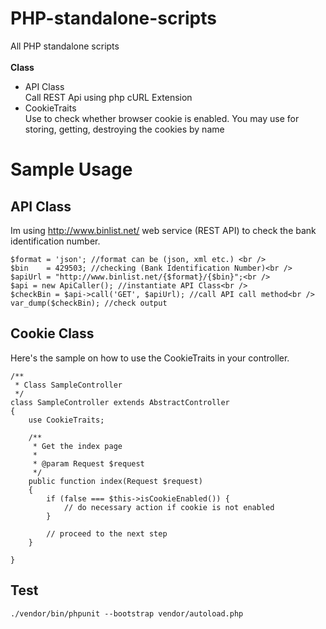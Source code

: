 PHP-standalone-scripts
======================


All PHP standalone scripts
    <br/><br/>
    <strong>Class</strong>
    <ul>
      <li>API Class</li>
         Call REST Api using php cURL Extension
       <li>CookieTraits </li>
         Use to check whether browser cookie is enabled. You may use for storing, getting, destroying the cookies by name
    </ul>
    
Sample Usage
======================
API Class
--------
Im using http://www.binlist.net/ web service (REST API) to check the bank identification number.

    $format = 'json'; //format can be (json, xml etc.) <br />
    $bin    = 429503; //checking (Bank Identification Number)<br />
    $apiUrl = "http://www.binlist.net/{$format}/{$bin}";<br />
    $api = new ApiCaller(); //instantiate API Class<br />
    $checkBin = $api->call('GET', $apiUrl); //call API call method<br />
    var_dump($checkBin); //check output


Cookie Class
----------
Here's the sample on how to use the CookieTraits in your controller. 

    /**
     * Class SampleController
     */
    class SampleController extends AbstractController
    {
        use CookieTraits;
    
        /**
         * Get the index page
         *
         * @param Request $request
         */
        public function index(Request $request)
        {
            if (false === $this->isCookieEnabled()) {
                // do necessary action if cookie is not enabled
            }
            
            // proceed to the next step
        }
        
    }

Test
------
    ./vendor/bin/phpunit --bootstrap vendor/autoload.php
